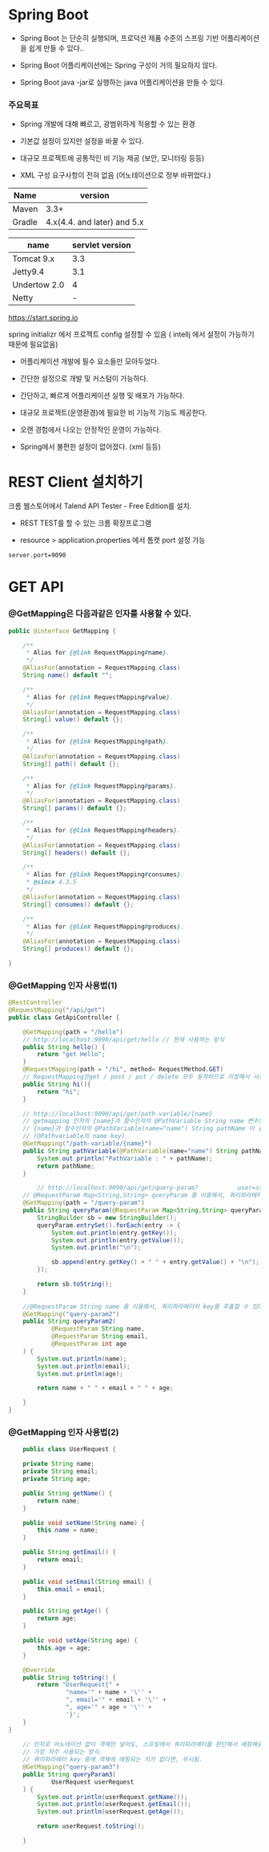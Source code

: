 



# Spring Boot



- Spring Boot 는 단순히 실행되며, 프로덕션 제품 수준의 스프링 기반 어플리케이션을 쉽게 만들 수 있다..



- Spring Boot 어플리케이션에는 Spring 구성이 거의 필요하지 않다.



- Spring Boot java -jar로 실행하는 java 어플리케이션을 만들 수 있다.



### 주요목표



- Spring 개발에 대해 빠르고, 광범위하게 적용할 수 있는 환경



- 기본값 설정이 있지만 설정을 바꿀 수 있다.



- 대규모 프로젝트에 공통적인 비 기능 제공 (보안, 모니터링 등등)



- XML 구성 요구사항이 전혀 없음 (어노테이션으로 정부 바뀌었다.)



| Name   | version                      |
| ------ | ---------------------------- |
| Maven  | 3.3+                         |
| Gradle | 4.x(4.4. and later)  and 5.x |



| name         | servlet version |
| ------------ | --------------- |
| Tomcat 9.x   | 3.3             |
| Jetty9.4     | 3.1             |
| Undertow 2.0 | 4               |
| Netty        | -               |

 

https://start.spring.io

spring initializr 에서 프로젝트 config 설정할 수 있음 ( intellj 에서 설정이 가능하기 때문에 필요없음)





- 어플리케이션 개발에 필수 요소들만 모아두었다.

- 간단한 설정으로 개발 및 커스텀이 가능하다.
- 간단하고, 빠르게 어플리케이션 실행 및 배포가 가능하다.
- 대규모 프로젝트(운영환경)에 필요한 비 기능적 기능도 제공한다.
- 오랜 경험에서 나오는 안정적인 운영이 가능하다.
- Spring에서 불편한 설정이 없어졌다.  (xml 등등)







# REST Client 설치하기



크롬 웹스토어에서 Talend API Tester - Free Edition를 설치.

- REST TEST를 할 수 있는 크롬 확장프로그램





- resource > application.properties 에서 톰캣 port 설정 가능

```properties
server.port=9090
```







# GET API





### @GetMapping은 다음과같은 인자를 사용할 수 있다.

```java
public @interface GetMapping {

	/**
	 * Alias for {@link RequestMapping#name}.
	 */
	@AliasFor(annotation = RequestMapping.class)
	String name() default "";

	/**
	 * Alias for {@link RequestMapping#value}.
	 */
	@AliasFor(annotation = RequestMapping.class)
	String[] value() default {};

	/**
	 * Alias for {@link RequestMapping#path}.
	 */
	@AliasFor(annotation = RequestMapping.class)
	String[] path() default {};

	/**
	 * Alias for {@link RequestMapping#params}.
	 */
	@AliasFor(annotation = RequestMapping.class)
	String[] params() default {};

	/**
	 * Alias for {@link RequestMapping#headers}.
	 */
	@AliasFor(annotation = RequestMapping.class)
	String[] headers() default {};

	/**
	 * Alias for {@link RequestMapping#consumes}.
	 * @since 4.3.5
	 */
	@AliasFor(annotation = RequestMapping.class)
	String[] consumes() default {};

	/**
	 * Alias for {@link RequestMapping#produces}.
	 */
	@AliasFor(annotation = RequestMapping.class)
	String[] produces() default {};

}
```







### @GetMapping  인자 사용법(1)

```java
@RestController
@RequestMapping("/api/get")
public class GetApiController {

    @GetMapping(path = "/hello") 
    // http://localhost:9090/api/get/hello // 현재 사용하는 방식
    public String hello() {
        return "get Hello";
    }
    @RequestMapping(path = "/hi", method= RequestMethod.GET) 
    // RequestMapping은get / post / put / delete 모두 동작하므로 지정해서 사용해야함
    public String hi(){
        return "hi";
    }

    // http://localhost:9090/api/get/path-variable/{name}
    // getmapping 인자의 {name}과 함수인자의 @PathVariable String name 변수명이 같거나
    // {name}과 함수인자의 @PathVariable(name="name") String pathName 이 같으면 됨
    // (@Pathvariable의 name key)
    @GetMapping("/path-variable/{name}")
    public String pathVariable(@PathVariable(name="name") String pathName) {
        System.out.println("PathVariable : " + pathName);
        return pathName;
    }

        // http://localhost:9090/api/get/query-param?			user=steve&email=steve@gmail.com&age=30
    // @RequestParam Map<String,String> queryParam 를 이용해서, 쿼리파라메터의 key,value를 추출 할 수 있다.
    @GetMapping(path = "/query-param")
    public String queryParam(@RequestParam Map<String,String> queryParam) {
        StringBuilder sb = new StringBuilder();
        queryParam.entrySet().forEach(entry -> {
            System.out.println(entry.getKey());
            System.out.println(entry.getValue());
            System.out.println("\n");

            sb.append(entry.getKey() + " " + entry.getValue() + "\n");
        });

        return sb.toString();
    }
    
    //@RequestParam String name 를 이용해서, 쿼리파라메터의 key를 추출할 수 있다.
    @GetMapping("query-param2")
    public String queryParam2(
            @RequestParam String name,
            @RequestParam String email,
            @RequestParam int age
    ) {
        System.out.println(name);
        System.out.println(email);
        System.out.println(age);

        return name + " " + email + " " + age;

    }
}
```



### @GetMapping  인자 사용법(2)

```java
    public class UserRequest {

    private String name;
    private String email;
    private String age;

    public String getName() {
        return name;
    }

    public void setName(String name) {
        this.name = name;
    }

    public String getEmail() {
        return email;
    }

    public void setEmail(String email) {
        this.email = email;
    }

    public String getAge() {
        return age;
    }

    public void setAge(String age) {
        this.age = age;
    }

    @Override
    public String toString() {
        return "UserRequest{" +
                "name='" + name + '\'' +
                ", email='" + email + '\'' +
                ", age='" + age + '\'' +
                '}';
    }
}
    
    // 인자로 어노테이션 없이 객체만 넣어도, 스프링에서 쿼리파라메터를 판단해서 매핑해줌.
    // 가장 자주 사용되는 방식.
    // 쿼리파라메터 key 중에 객체에 매핑되는 키가 없다면, 무시됨.
    @GetMapping("query-param3")
    public String queryParam3(
            UserRequest userRequest
    ) {
        System.out.println(userRequest.getName());
        System.out.println(userRequest.getEmail());
        System.out.println(userRequest.getAge());

        return userRequest.toString();

    }
```



